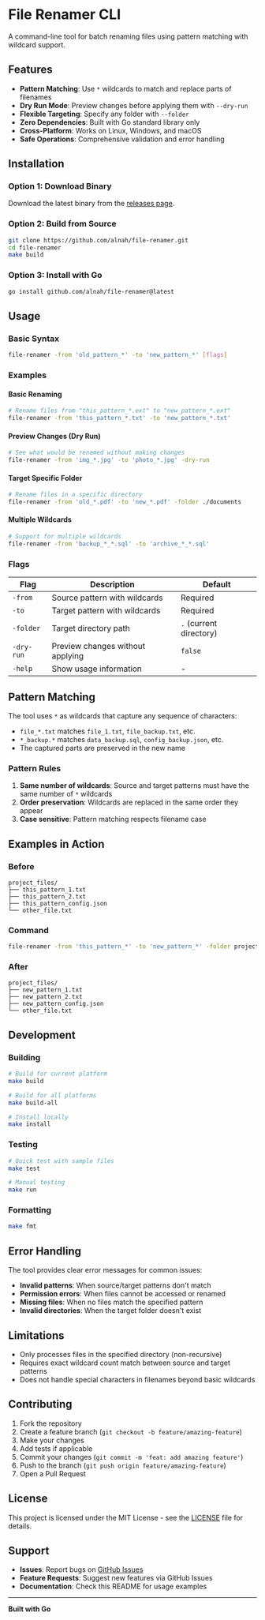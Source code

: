# File Renamer CLI

A command-line tool for batch renaming files using pattern matching with wildcard support.

## Features

- **Pattern Matching**: Use `*` wildcards to match and replace parts of filenames
- **Dry Run Mode**: Preview changes before applying them with `--dry-run`
- **Flexible Targeting**: Specify any folder with `--folder`
- **Zero Dependencies**: Built with Go standard library only
- **Cross-Platform**: Works on Linux, Windows, and macOS
- **Safe Operations**: Comprehensive validation and error handling

## Installation

### Option 1: Download Binary

Download the latest binary from the [releases page](https://github.com/alnah/file-renamer/releases).

### Option 2: Build from Source

```bash
git clone https://github.com/alnah/file-renamer.git
cd file-renamer
make build
```

### Option 3: Install with Go

```bash
go install github.com/alnah/file-renamer@latest
```

## Usage

### Basic Syntax

```bash
file-renamer -from 'old_pattern_*' -to 'new_pattern_*' [flags]
```

### Examples

#### Basic Renaming
```bash
# Rename files from "this_pattern_*.ext" to "new_pattern_*.ext"
file-renamer -from 'this_pattern_*.txt' -to 'new_pattern_*.txt'
```

#### Preview Changes (Dry Run)
```bash
# See what would be renamed without making changes
file-renamer -from 'img_*.jpg' -to 'photo_*.jpg' -dry-run
```

#### Target Specific Folder
```bash
# Rename files in a specific directory
file-renamer -from 'old_*.pdf' -to 'new_*.pdf' -folder ./documents
```

#### Multiple Wildcards
```bash
# Support for multiple wildcards
file-renamer -from 'backup_*_*.sql' -to 'archive_*_*.sql'
```

### Flags

| Flag | Description | Default |
|------|-------------|---------|
| `-from` | Source pattern with wildcards | Required |
| `-to` | Target pattern with wildcards | Required |
| `-folder` | Target directory path | `.` (current directory) |
| `-dry-run` | Preview changes without applying | `false` |
| `-help` | Show usage information | - |

## Pattern Matching

The tool uses `*` as wildcards that capture any sequence of characters:

- `file_*.txt` matches `file_1.txt`, `file_backup.txt`, etc.
- `*_backup.*` matches `data_backup.sql`, `config_backup.json`, etc.
- The captured parts are preserved in the new name

### Pattern Rules

1. **Same number of wildcards**: Source and target patterns must have the same number of `*` wildcards
2. **Order preservation**: Wildcards are replaced in the same order they appear
3. **Case sensitive**: Pattern matching respects filename case

## Examples in Action

### Before
```
project_files/
├── this_pattern_1.txt
├── this_pattern_2.txt
├── this_pattern_config.json
└── other_file.txt
```

### Command
```bash
file-renamer -from 'this_pattern_*' -to 'new_pattern_*' -folder project_files
```

### After
```
project_files/
├── new_pattern_1.txt
├── new_pattern_2.txt
├── new_pattern_config.json
└── other_file.txt
```

## Development

### Building

```bash
# Build for current platform
make build

# Build for all platforms
make build-all

# Install locally
make install
```

### Testing

```bash
# Quick test with sample files
make test

# Manual testing
make run
```

### Formatting

```bash
make fmt
```

## Error Handling

The tool provides clear error messages for common issues:

- **Invalid patterns**: When source/target patterns don't match
- **Permission errors**: When files cannot be accessed or renamed
- **Missing files**: When no files match the specified pattern
- **Invalid directories**: When the target folder doesn't exist

## Limitations

- Only processes files in the specified directory (non-recursive)
- Requires exact wildcard count match between source and target patterns
- Does not handle special characters in filenames beyond basic wildcards

## Contributing

1. Fork the repository
2. Create a feature branch (`git checkout -b feature/amazing-feature`)
3. Make your changes
4. Add tests if applicable
5. Commit your changes (`git commit -m 'feat: add amazing feature'`)
6. Push to the branch (`git push origin feature/amazing-feature`)
7. Open a Pull Request

## License

This project is licensed under the MIT License - see the [LICENSE](https://github.com/alnah/file-renamer/blob/main/LICENCE) file for details.

## Support

- **Issues**: Report bugs on [GitHub Issues](https://github.com/alnah/file-renamer/issues)
- **Feature Requests**: Suggest new features via GitHub Issues
- **Documentation**: Check this README for usage examples

---

**Built with Go**
